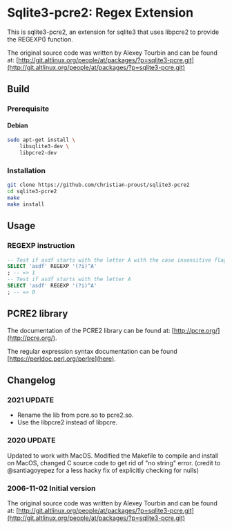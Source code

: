 # Sqlite3-pcre2: Regex Extension
This is sqlite3-pcre2, an extension for sqlite3 that uses libpcre2 to provide the REGEXP() function.

The original source code was written by Alexey Tourbin and can be found at:
[http://git.altlinux.org/people/at/packages/?p=sqlite3-pcre.git](http://git.altlinux.org/people/at/packages/?p=sqlite3-pcre.git)

## Build

### Prerequisite

#### Debian

```bash
sudo apt-get install \
    libsqlite3-dev \
    libpcre2-dev
```

### Installation
```bash
git clone https://github.com/christian-proust/sqlite3-pcre2
cd sqlite3-pcre2
make
make install
```

## Usage

### REGEXP instruction
```sql
-- Test if asdf starts with the letter A with the case insensitive flag
SELECT 'asdf' REGEXP '(?i)^A'
; -- => 1
-- Test if asdf starts with the letter A
SELECT 'asdf' REGEXP '(?i)^A'
; -- => 0
```


## PCRE2 library

The documentation of the PCRE2 library can be found at: [http://pcre.org/](http://pcre.org/).

The regular expression syntax documentation can be found [https://perldoc.perl.org/perlre](here).


## Changelog

### 2021 UPDATE

- Rename the lib from pcre.so to pcre2.so.
- Use the libpcre2 instead of libpcre.


### 2020 UPDATE

Updated to work with MacOS. Modified the Makefile to compile and install on MacOS, changed C source code to get rid of "no string" error. (credit to @santiagoyepez for a less hacky fix of explicitly checking for nulls)

### 2006-11-02 Initial version

The original source code was written by Alexey Tourbin and can be found at:
[http://git.altlinux.org/people/at/packages/?p=sqlite3-pcre.git](http://git.altlinux.org/people/at/packages/?p=sqlite3-pcre.git)
